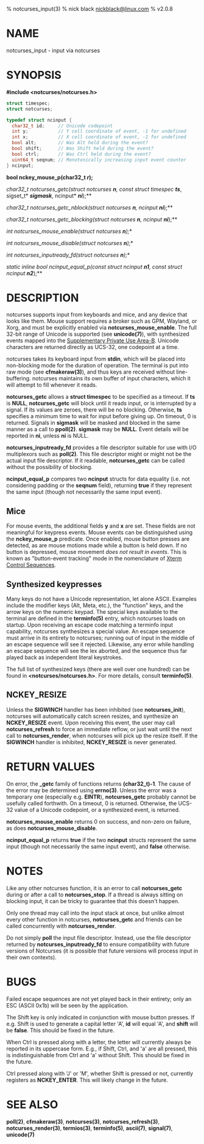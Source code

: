 % notcurses_input(3)
% nick black <nickblack@linux.com>
% v2.0.8

# NAME

notcurses_input - input via notcurses

# SYNOPSIS

**#include <notcurses/notcurses.h>**

```c
struct timespec;
struct notcurses;

typedef struct ncinput {
  char32_t id;     // Unicode codepoint
  int y;           // Y cell coordinate of event, -1 for undefined
  int x;           // X cell coordinate of event, -1 for undefined
  bool alt;        // Was Alt held during the event?
  bool shift;      // Was Shift held during the event?
  bool ctrl;       // Was Ctrl held during the event?
  uint64_t seqnum; // Monotonically increasing input event counter
} ncinput;
```

**bool nckey_mouse_p(char32_t ***r***);**

**char32_t notcurses_getc(struct notcurses* ***n***, const struct timespec* ***ts***, sigset_t* ***sigmask***, ncinput* ***ni***);**

**char32_t notcurses_getc_nblock(struct notcurses* ***n***, ncinput* ***ni***);**

**char32_t notcurses_getc_blocking(struct notcurses* ***n***, ncinput* ***ni***);**

**int notcurses_mouse_enable(struct notcurses* ***n***);**

**int notcurses_mouse_disable(struct notcurses* ***n***);**

**int notcurses_inputready_fd(struct notcurses* ***n***);**

**static inline bool ncinput_equal_p(const struct ncinput* ***n1***, const struct ncinput* ***n2***);**

# DESCRIPTION

notcurses supports input from keyboards and mice, and any device that looks
like them. Mouse support requires a broker such as GPM, Wayland, or Xorg, and
must be explicitly enabled via **notcurses_mouse_enable**. The full 32-bit
range of Unicode is supported (see **unicode(7)**), with synthesized events
mapped into the [Supplementary Private Use Area-B](https://unicode.org/charts/PDF/U1.0.10.pdf).
Unicode characters are returned directly as UCS-32, one codepoint at a time.

notcurses takes its keyboard input from **stdin**, which will be placed into
non-blocking mode for the duration of operation. The terminal is put into raw
mode (see **cfmakeraw(3)**), and thus keys are received without line-buffering.
notcurses maintains its own buffer of input characters, which it will attempt
to fill whenever it reads.

**notcurses_getc** allows a **struct timespec** to be specified as a timeout.
If **ts** is **NULL**, **notcurses_getc** will block until it reads input, or
is interrupted by a signal. If its values are zeroes, there will be no blocking.
Otherwise, **ts** specifies a minimum time to wait for input before giving up.
On timeout, 0 is returned. Signals in **sigmask** will be masked and blocked in
the same manner as a call to **ppoll(2)**. **sigmask** may be **NULL**. Event
details will be reported in **ni**, unless **ni** is NULL.

**notcurses_inputready_fd** provides a file descriptor suitable for use with
I/O multiplexors such as **poll(2)**. This file descriptor might or might not
be the actual input file descriptor. If it readable, **notcurses_getc** can
be called without the possibility of blocking.

**ncinput_equal_p** compares two **ncinput** structs for data equality (i.e.
not considering padding or the **seqnum** field), returning **true** if they
represent the same input (though not necessarily the same input event).

## Mice

For mouse events, the additional fields **y** and **x** are set. These fields
are not meaningful for keypress events. Mouse events can be distinguished using
the **nckey_mouse_p** predicate. Once enabled, mouse button presses are
detected, as are mouse motions made while a button is held down. If no button
is depressed, mouse movement _does not result in events_. This is known as
"button-event tracking" mode in the nomenclature of [Xterm Control
Sequences](https://www.xfree86.org/current/ctlseqs.html).

## Synthesized keypresses

Many keys do not have a Unicode representation, let alone ASCII. Examples
include the modifier keys (Alt, Meta, etc.), the "function" keys, and the arrow
keys on the numeric keypad. The special keys available to the terminal are
defined in the **terminfo(5)** entry, which notcurses loads on startup. Upon
receiving an escape code matching a terminfo input capability, notcurses
synthesizes a special value. An escape sequence must arrive in its entirety to
notcurses; running out of input in the middle of an escape sequence will see it
rejected. Likewise, any error while handling an escape sequence will see the
lex aborted, and the sequence thus far played back as independent literal
keystrokes.

The full list of synthesized keys (there are well over one hundred) can be
found in **<notcurses/notcurses.h>**. For more details, consult **terminfo(5)**.

## **NCKEY_RESIZE**

Unless the **SIGWINCH** handler has been inhibited (see **notcurses_init**),
notcurses will automatically catch screen resizes, and synthesize an
**NCKEY_RESIZE** event. Upon receiving this event, the user may call
**notcurses_refresh** to force an immediate reflow, or just wait until the
next call to **notcurses_render**, when notcurses will pick up the resize
itself. If the **SIGWINCH** handler is inhibited, **NCKEY_RESIZE** is never
generated.

# RETURN VALUES

On error, the **_getc** family of functions returns **(char32_t)-1**. The cause of the error may be determined
using **errno(3)**. Unless the error was a temporary one (especially e.g. **EINTR**),
**notcurses_getc** probably cannot be usefully called forthwith. On a
timeout, 0 is returned. Otherwise, the UCS-32 value of a Unicode codepoint, or
a synthesized event, is returned.

**notcurses_mouse_enable** returns 0 on success, and non-zero on failure, as
does **notcurses_mouse_disable**.

**ncinput_equal_p** returns **true** if the two **ncinput** structs represent
the same input (though not necessarily the same input event), and
**false** otherwise.

# NOTES

Like any other notcurses function, it is an error to call **notcurses_getc**
during or after a call to **notcurses_stop**. If a thread is always sitting
on blocking input, it can be tricky to guarantee that this doesn't happen.

Only one thread may call into the input stack at once, but unlike almost every
other function in notcurses, **notcurses_getc** and friends can be called
concurrently with **notcurses_render**.

Do not simply **poll** the input file descriptor. Instead, use the file
descriptor returned by **notcurses_inputready_fd** to ensure compatibility with
future versions of Notcurses (it is possible that future versions will process
input in their own contexts).

# BUGS

Failed escape sequences are not yet played back in their entirety; only an
ESC (ASCII 0x1b) will be seen by the application.

The Shift key is only indicated in conjunction with mouse button presses. If
e.g. Shift is used to generate a capital letter 'A', **id** will equal 'A', and
**shift** will be **false**. This should be fixed in the future.

When Ctrl is pressed along with a letter, the letter will currently always be
reported in its uppercase form. E.g., if Shift, Ctrl, and 'a' are all pressed,
this is indistinguishable from Ctrl and 'a' without Shift. This should be fixed
in the future.

Ctrl pressed along with 'J' or 'M', whether Shift is pressed or not, currently
registers as **NCKEY_ENTER**. This will likely change in the future.

# SEE ALSO

**poll(2)**,
**cfmakeraw(3)**,
**notcurses(3)**,
**notcurses_refresh(3)**,
**notcurses_render(3)**,
**termios(3)**,
**terminfo(5)**,
**ascii(7)**,
**signal(7)**,
**unicode(7)**

